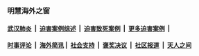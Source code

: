 
### 明慧海外之窗

####  [武汉肺炎](indexes/365.md?t=07200301) &nbsp;|&nbsp;  [迫害案例综述](indexes/328.md?t=07200301) &nbsp;|&nbsp; [迫害致死案例](indexes/277.md?t=07200301)  &nbsp;|&nbsp; [更多迫害案例](indexes/81.md?t=07200301)  &nbsp;|&nbsp; 
####  [时事评论](indexes/19.md?t=07200301) &nbsp;|&nbsp; [海外简讯](indexes/245.md?t=07200301)&nbsp;|&nbsp;  [社会支持](indexes/140.md?t=07200301) &nbsp;|&nbsp; [褒奖决议](indexes/282.md?t=07200301) &nbsp;|&nbsp; [社区报道](indexes/91.md?t=07200301)  &nbsp;|&nbsp; [天人之间](indexes/78.md?t=07200301) 

